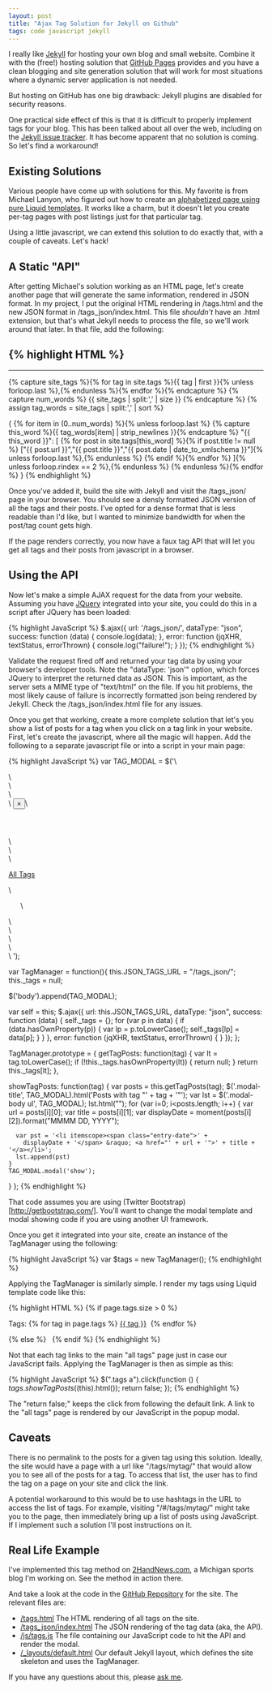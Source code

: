 ```yaml
---
layout: post
title: "Ajax Tag Solution for Jekyll on Github"
tags: code javascript jekyll
---
```

I really like [Jekyll](http://jekyllrb.com/) for hosting your own blog and small 
website. Combine it with the (free!) hosting solution that 
[GitHub Pages](http://pages.github.com/) provides and you have a clean blogging 
and site generation solution that will work for most situations where a dynamic server
application is not needed.

But hosting on GitHub has one big drawback: Jekyll plugins are disabled for security reasons.

One practical side effect of this is that it is difficult to properly implement tags
for your blog. This has been talked about all over the web, including on the
[Jekyll issue tracker](https://github.com/jekyll/jekyll/issues/867). It has become 
apparent that no solution is coming. So let's find a workaround!

<!-- more -->

## Existing Solutions

Various people have come up with solutions for this. My favorite is from Michael Lanyon,
who figured out how to create an 
[alphabetized page using pure Liquid templates](http://blog.lanyonm.org/articles/2013/11/21/alphabetize-jekyll-page-tags-pure-liquid.html). 
It works like a charm, but it doesn't let you create per-tag pages with post listings 
just for that particular tag.

Using a little javascript, we can extend this solution to do exactly that, with a couple
of caveats. Let's hack!


## A Static "API"

After getting Michael's solution working as an HTML page, let's create another page
that will generate the same information, rendered in JSON format. In my project, 
I put the original HTML rendering in /tags.html and the new JSON format in 
/tags_json/index.html. This file *shouldn't* have an .html extension, but that's
what Jekyll needs to process the file, so we'll work around that later. In that file,
add the following:

{% highlight HTML %}
---
---

{% capture site_tags %}{% for tag in site.tags %}{{ tag | first }}{% unless forloop.last %},{% endunless %}{% endfor %}{% endcapture %}
{% capture num_words %}
  {{ site_tags | split:',' | size }}
{% endcapture %}
{% assign tag_words = site_tags | split:',' | sort %}

{
{% for item in (0..num_words) %}{% unless forloop.last %}
  {% capture this_word %}{{ tag_words[item] | strip_newlines }}{% endcapture %}
  "{{ this_word }}": [
    {% for post in site.tags[this_word] %}{% if post.title != null %}
    ["{{ post.url }}","{{ post.title }}","{{ post.date | date_to_xmlschema }}"]{% unless forloop.last %},{% endunless %}
    {% endif %}{% endfor %}
  ]{% unless forloop.rindex == 2 %},{% endunless %}
{% endunless %}{% endfor %}
}
{% endhighlight %}

Once you've added it, build the site with Jekyll and visit the /tags_json/ page in your
browser. You should see a densly formatted JSON version of all the tags and their posts.
I've opted for a dense format that is less readable than I'd like, but I wanted to minimize
bandwidth for when the post/tag count gets high.

If the page renders correctly, you now have a faux tag API that will let you get all tags
and their posts from javascript in a browser.


## Using the API

Now let's make a simple AJAX request for the data from your website. Assuming you have 
[JQuery](http://jquery.com/) integrated into your site, you could do this in a script after
JQuery has been loaded:

{% highlight JavaScript %}
  $.ajax({
    url: '/tags_json/',
    dataType: "json",
    success: function (data) {
      console.log(data);
    },
    error: function (jqXHR, textStatus, errorThrown) {
      console.log("failure!");
    }
  });
{% endhighlight %}

Validate the request fired off and returned your tag data by using your browser's 
developer tools. Note the "dataType: 'json'" option, which forces JQuery to interpret
the returned data as JSON. This is important, as the server sets a MIME type of 
"text/html" on the file. If you hit problems, the most likely cause of failure is 
incorrectly formatted json being rendered by Jekyll. Check the /tags_json/index.html 
file for any issues.

Once you get that working, create a more complete solution that let's you show a list
of posts for a tag when you click on a tag link in your website. First, let's create
the javascript, where all the magic will happen. Add the following to a separate
javascript file or into a script in your main page:

{% highlight JavaScript %}
var TAG_MODAL = $('\
<div id="tag-post-list-modal" class="modal fade" tabindex="-1">\
  <div class="modal-dialog">\
    <div class="modal-content">\
      <div class="modal-header">\
        <button type="button" class="close" data-dismiss="modal" aria-hidden="true">&times;</button>\
        <h4 class="modal-title">&nbsp;</h4>\
      </div>\
      <div class="modal-body">\
        <p><a href="/tags.html">All Tags</a></p>\
        <ul class="modal-tag-list">\
        </ul>\
      </div>\
    </div>\
  </div>\
</div>\
');

var TagManager = function(){
  this.JSON_TAGS_URL = "/tags_json/";
  this._tags = null;

  $('body').append(TAG_MODAL);

  var self = this;
  $.ajax({
    url: this.JSON_TAGS_URL,
    dataType: "json",
    success: function (data) {
      self._tags = {};
      for (var p in data) {
        if (data.hasOwnProperty(p)) {
          var lp = p.toLowerCase();
          self._tags[lp] = data[p];
        }
      }
    },
    error: function (jqXHR, textStatus, errorThrown) {
    }
  });
};

TagManager.prototype = {
  getTagPosts: function(tag) {
    var lt = tag.toLowerCase();
    if (!this._tags.hasOwnProperty(lt)) {
      return null;
    }
    return this._tags[lt];
  },

  showTagPosts: function(tag) {
    var posts = this.getTagPosts(tag);
    $('.modal-title', TAG_MODAL).html('Posts with tag "' + tag + '"');
    var lst = $('.modal-body ul', TAG_MODAL);
    lst.html("");
    for (var i=0; i<posts.length; i++) {
      var url = posts[i][0];
      var title = posts[i][1];
      var displayDate = moment(posts[i][2]).format("MMMM DD, YYYY");

      var pst = '<li itemscope><span class="entry-date">' +
        displayDate + '</span> &raquo; <a href="' + url + '">' + title + '</a></li>';
      lst.append(pst)
    }
    TAG_MODAL.modal('show');
  }
};
{% endhighlight %}

That code assumes you are using (Twitter Bootstrap)[http://getbootstrap.com/]. You'll
want to change the modal template and modal showing code if you are using another UI
framework.

Once you get it integrated into your site, create an instance of the TagManager
using the following:

{% highlight JavaScript %}
    var $tags = new TagManager();
{% endhighlight %}

Applying the TagManager is similarly simple. I render my tags using Liquid template
code like this:

{% highlight HTML %}
    {% if page.tags.size > 0 %}
    <p class="tags">
      Tags:
      {% for tag in page.tags %}
        <a href="/tags.html">{{ tag }}</a>&nbsp;
      {% endfor %}
    </p>
    {% else %}
      &nbsp;
    {% endif %}
{% endhighlight %}

Not that each tag links to the main "all tags" page just in case our JavaScript fails. 
Applying the TagManager is then as simple as this:

{% highlight JavaScript %}
    $(".tags a").click(function () {
      $tags.showTagPosts($(this).html());
      return false;
    });
{% endhighlight %}

The "return false;" keeps the click from following the default link. A link to the 
"all tags" page is rendered by our JavaScript in the popup modal.


## Caveats

There is no permalink to the posts for a given tag using this solution. Ideally, the
site would have a page with a url like "/tags/mytag/" that would allow you to see
all of the posts for a tag. To access that list, the user has to find the tag on
a page on your site and click the link.

A potential workaround to this would be to use hashtags in the URL to access the list
of tags. For example, visiting "/#/tags/mytag/" might take you to the page, then 
immediately bring up a list of posts using JavaScript. If I implement such a solution
I'll post instructions on it.


## Real Life Example

I've implemented this tag method on [2HandNews.com](http://2handnews.com), a Michigan
sports blog I'm working on. See the method in action there.

And take a look at the code in the 
[GitHub Repository](https://github.com/aftco/aftco.github.io) for the site. The relevant 
files are:

* [/tags.html](https://github.com/aftco/aftco.github.io/blob/master/tags.html) The HTML
    rendering of all tags on the site.
* [/tags_json/index.html](https://github.com/aftco/aftco.github.io/blob/master/tags_json/index.html) 
    The JSON rendering of the tag data (aka, the API).
* [/js/tags.js](https://github.com/aftco/aftco.github.io/blob/master/js/tags.js) The
    file containing our JavaScript code to hit the API and render the modal.
* [/_layouts/default.html](https://github.com/aftco/aftco.github.io/blob/master/_layouts/default.html)
    Our default Jekyll layout, which defines the site skeleton and uses the TagManager.
    
If you have any questions about this, please [ask me](/#connect).


